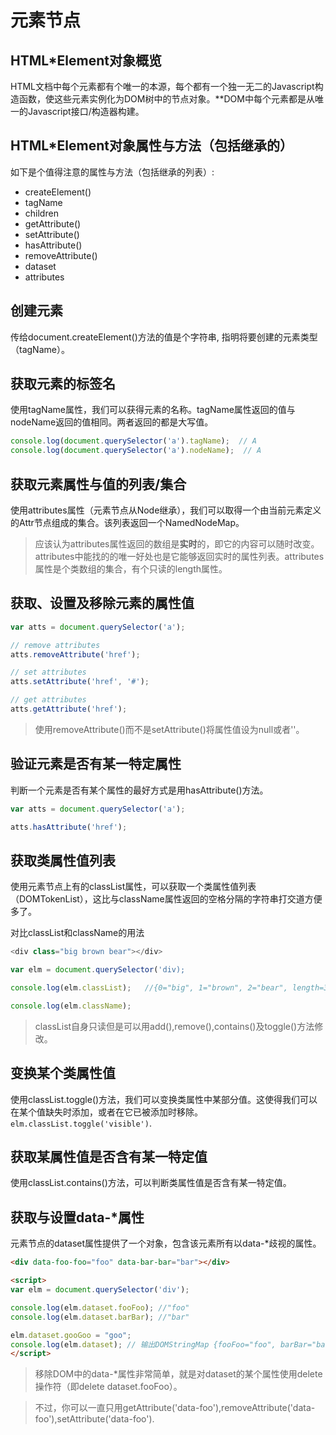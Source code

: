 # 元素节点

## HTML*Element对象概览

HTML文档中每个元素都有个唯一的本源，每个都有一个独一无二的Javascript构造函数，使这些元素实例化为DOM树中的节点对象。**DOM中每个元素都是从唯一的Javascript接口/构造器构建。

## HTML*Element对象属性与方法（包括继承的）

如下是个值得注意的属性与方法（包括继承的列表）:

- createElement()
- tagName
- children
- getAttribute()
- setAttribute()
- hasAttribute()
- removeAttribute()
- dataset
- attributes

## 创建元素

传给document.createElement()方法的值是个字符串, 指明将要创建的元素类型（tagName）。

## 获取元素的标签名

使用tagName属性，我们可以获得元素的名称。tagName属性返回的值与nodeName返回的值相同。两者返回的都是大写值。

```javascript
console.log(document.querySelector('a').tagName);  // A
console.log(document.querySelector('a').nodeName);  // A
```

## 获取元素属性与值的列表/集合

使用attributes属性（元素节点从Node继承），我们可以取得一个由当前元素定义的Attr节点组成的集合。该列表返回一个NamedNodeMap。

>应该认为attributes属性返回的数组是**实时**的，即它的内容可以随时改变。attributes中能找的的唯一好处也是它能够返回实时的属性列表。attributes属性是个类数组的集合，有个只读的length属性。

## 获取、设置及移除元素的属性值

```javascript
var atts = document.querySelector('a');

// remove attributes
atts.removeAttribute('href');

// set attributes
atts.setAttribute('href', '#');

// get attributes
atts.getAttribute('href');
```

>使用removeAttribute()而不是setAttribute()将属性值设为null或者''。

## 验证元素是否有某一特定属性

判断一个元素是否有某个属性的最好方式是用hasAttribute()方法。

```javascript
var atts = document.querySelector('a');

atts.hasAttribute('href');
```

## 获取类属性值列表

使用元素节点上有的classList属性，可以获取一个类属性值列表（DOMTokenList），这比与className属性返回的空格分隔的字符串打交道方便多了。

对比classList和className的用法

```javascript
<div class="big brown bear"></div>

var elm = document.querySelector('div);

console.log(elm.classList);   //{0="big", 1="brown", 2="bear", length=3, ...}

console.log(elm.className);
```

>classList自身只读但是可以用add(),remove(),contains()及toggle()方法修改。

## 变换某个类属性值

使用classList.toggle()方法，我们可以变换类属性中某部分值。这使得我们可以在某个值缺失时添加，或者在它已被添加时移除。`elm.classList.toggle('visible')`.

## 获取某属性值是否含有某一特定值

使用classList.contains()方法，可以判断类属性值是否含有某一特定值。

## 获取与设置data-*属性

元素节点的dataset属性提供了一个对象，包含该元素所有以data-*歧视的属性。

```HTML
<div data-foo-foo="foo" data-bar-bar="bar"></div>

<script>
var elm = document.querySelector('div');

console.log(elm.dataset.fooFoo); //"foo"
console.log(elm.dataset.barBar); //"bar"

elm.dataset.gooGoo = "goo";
console.log(elm.dataset); // 输出DOMStringMap {fooFoo="foo", barBar="bar", gooGoo="goo"}
</script>
```

>移除DOM中的data-*属性非常简单，就是对dataset的某个属性使用delete操作符（即delete dataset.fooFoo）。

>不过，你可以一直只用getAttribute('data-foo'),removeAttribute('data-foo'),setAttribute('data-foo').